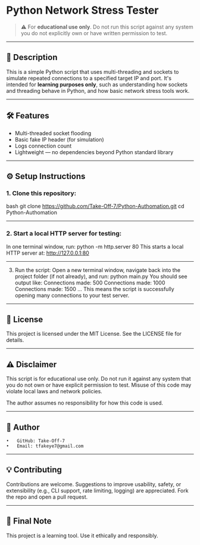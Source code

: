 # Python Network Stress Tester

> ⚠️ For **educational use only**. Do not run this script against any system you do not explicitly own or have written permission to test.

---

## 📖 Description

This is a simple Python script that uses multi-threading and sockets to simulate repeated connections to a specified target IP and port. It's intended for **learning purposes only**, such as understanding how sockets and threading behave in Python, and how basic network stress tools work.

---

## 🛠 Features

- Multi-threaded socket flooding
- Basic fake IP header (for simulation)
- Logs connection count
- Lightweight — no dependencies beyond Python standard library

---

## ⚙️ Setup Instructions

### 1. Clone this repository:

bash
git clone https://github.com/Take-Off-7/Python-Authomation.git
cd Python-Authomation

---

### 2. Start a local HTTP server for testing:

In one terminal window, run:
python -m http.server 80
This starts a local HTTP server at:
http://127.0.0.1:80

---

3. Run the script:
Open a new terminal window, navigate back into the project folder (if not already), and run:
python main.py
You should see output like:
Connections made: 500
Connections made: 1000
Connections made: 1500
...
This means the script is successfully opening many connections to your test server.

---

## 📄 License

This project is licensed under the MIT License. See the LICENSE file for details.

---

## ⚠️ Disclaimer

This script is for educational use only. Do not run it against any system that you do not own or have explicit permission to test. Misuse of this code may violate local laws and network policies.

The author assumes no responsibility for how this code is used.

---

## 👤 Author
	•	GitHub: Take-Off-7
	•	Email: tfakeye7@gmail.com

---

## 💡 Contributing

Contributions are welcome. Suggestions to improve usability, safety, or extensibility (e.g., CLI support, rate limiting, logging) are appreciated. Fork the repo and open a pull request.

---

## 🏁 Final Note

This project is a learning tool. Use it ethically and responsibly.